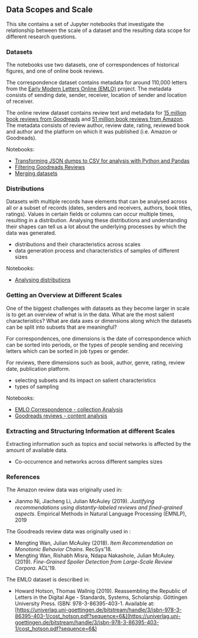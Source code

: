 ## Data Scopes and Scale

This site contains a set of Jupyter notebooks that investigate the relationship between the scale of a dataset and the resulting data scope for different research questions.

### Datasets

The notebooks use two datasets, one of correspondences of historical figures, and one of online book reviews. 

The correspondence dataset contains metadata for around 110,000 letters from the [Early Modern Letters Online (EMLO)](http://emlo.bodleian.ox.ac.uk) project. The metadata consists of sending date, sender, receiver, location of sender and location of receiver.

The online review dataset contains review text and metadata for [15 million book reviews from Goodreads](https://sites.google.com/eng.ucsd.edu/ucsdbookgraph/home) and [51 million book reviews from Amazon](https://nijianmo.github.io/amazon/index.html). The metadata consists of review author, review date, rating, reviewed book and author and the platform on which it was published (i.e. Amazon or Goodreads). 

Notebooks:

- [Transforming JSON dumps to CSV for analysis with Python and Pandas](./notebooks/Transforming-JSON-dumps-to-CSV-for-Pandas-analysis.ipynb)
- [Filtering Goodreads Reviews](./notebooks/Filtering-Goodreads-Reviews.ipynb)
- [Merging datasets](./notebooks/Merging-datasets.ipynb)

### Distributions

Datasets with multiple records have elements that can be analysed across all or a subset of records (dates, senders and receivers, authors, book titles, ratings). Values in certain fields or columns can occur multiple times, resulting in a distribution. Analysing these distributions and understanding their shapes can tell us a lot about the underlying processes by which the data was generated. 

- distributions and their characteristics across scales
- data generation process and characteristics of samples of different sizes

Notebooks:

- [Analysing distributions](./notebooks/Analysing-Distributions.ipynb)

### Getting an Overview at Different Scales

One of the biggest challenges with datasets as they become larger in scale is to get an overview of what is in the data. What are the most salient characteristics? What are data axes or dimensions along which the datasets can be split into subsets that are meaningful? 

For correspondences, one dimensions is the date of correspondence which can be sorted into periods, or the types of people sending and receiving letters which can be sorted in job types or gender.

For reviews, there dimensions such as book, author, genre, rating, review date, publication platform.

- selecting subsets and its impact on salient characteristics
- types of sampling

Notebooks:

- [EMLO Correspondence - collection Analysis](./notebooks/EMLO-collection-analysis.ipynb)
- [Goodreads reviews - content analysis](./notebooks/Goodreads-Content-Analysis.ipynb)

### Extracting and Structuring Information at different Scales

Extracting information such as topics and social networks is affected by the amount of available data.

- Co-occurrence and networks across different samples sizes

### References

The Amazon review data was originally used in:

-  Jianmo Ni, Jiacheng Li, Julian McAuley (2019). *Justifying recommendations using distantly-labeled reviews and fined-grained aspects*. Empirical Methods in Natural Language Processing (EMNLP), 2019

The Goodreads review data was originally used in :

- Mengting Wan, Julian McAuley (2018). *Item Recommendation on Monotonic Behavior Chains*. RecSys'18.  
- Mengting Wan, Rishabh Misra, Ndapa Nakashole, Julian McAuley. (2019). *Fine-Grained Spoiler Detection from Large-Scale Review Corpora*. ACL'19. 

The EMLO dataset is described in:

- Howard Hotson, Thomas Wallnig (2019). Reassembling the Republic of Letters in the Digital Age - Standards, Systems, Scholarship. Göttingen University Press. ISBN: 978-3-86395-403-1. Available at: [https://univerlag.uni-goettingen.de/bitstream/handle/3/isbn-978-3-86395-403-1/cost_hotson.pdf?sequence=6&](https://univerlag.uni-goettingen.de/bitstream/handle/3/isbn-978-3-86395-403-1/cost_hotson.pdf?sequence=6&)



